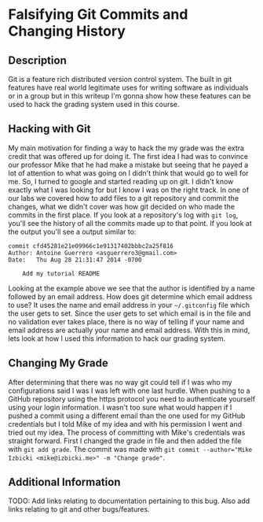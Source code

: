 # Falsifying Git Commits and Changing History

## Description
Git is a feature rich distributed version control system. The built in
git features have real world legitimate uses for writing software as
individuals or in a group but in this writeup I'm gonna show how these
features can be used to hack the grading system used in this course. 

## Hacking with Git
My main motivation for finding a way to hack the my grade was the extra
credit that was offered up for doing it. The first idea I had was to
convince our professor Mike that he had make a mistake but seeing that
he payed a lot of attention to what was going on I didn't think that
would go to well for me. So, I turned to google and started reading up on
git. I didn't know exactly what I was looking for but I know I was on
the right track. In one of our labs we covered how to add files to a git
repository and commit the changes, what we didn't cover was how git
decided on who made the commits in the first place. If you look at a
repository's log with `git log`, you'll see the history of all the commits
made up to that point. If you look at the output you'll see a output
similar to: 
```
commit cfd45281e21e09966c1e91317402bbbc2a25f816
Author: Antoine Guerrero <asguerrero3@gmail.com>
Date:   Thu Aug 28 21:31:47 2014 -0700

    Add my tutorial README
```
Looking at the example above we see that the author is identified by a
name followed by an email address. How does git determine which email
address to use? It uses the name and email address in your
`~/.gitconfig` file which the user gets to set. Since the user gets to
set which email is in the file and no validation ever takes place, there
is no way of telling if your name and email address are actually your
name and email address. With this in mind, lets look at how I used this
information to hack our grading system.

## Changing My Grade
After determining that there was no way git could tell if I was who my
configurations said I was I was left with one last hurdle. When pushing
to a GitHub repository using the https protocol you need to authenticate
yourself using your login information. I wasn't too sure what would
happen if I pushed a commit using a different email than the one used
for my GitHub credentials but I told Mike of my idea and with his
permission I went and tried out my idea. The process of committing with
Mike's credentials was straight forward. First I changed the grade in
file and then added the file with `git add grade`. The commit was made
with `git commit --author="Mike Izbicki <mike@izbicki.me>" -m "Change
grade"`.

## Additional Information
TODO: Add links relating to documentation pertaining to this bug. Also
add links relating to git and other bugs/features.
